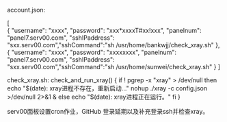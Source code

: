 

account.json:

[  
  { "username": "xxxx", "password": "xxx*xxxxT#xx!xxx", "panelnum": "panel7.serv00.com", "sshIPaddress": "sxx.serv00.com","sshCommand":"sh /usr/home/bankwjj/check_xray.sh" },
  { "username": "xxxx", "password": "xxxxxxxx", "panelnum": "panel7.serv00.com", "sshIPaddress": "sxx.serv00.com","sshCommand":"sh /usr/home/sunwei/check_xray.sh" }
]

check_xray.sh:
check_and_run_xray() {
    if ! pgrep -x "xray" > /dev/null
    then
        echo "$(date): xray进程不存在，重新启动..."
        nohup ./xray -c config.json >/dev/null 2>&1 &
    else
        echo "$(date): xray进程正在运行。"
    fi
}


serv00面板设置cron作业，GitHub 登录延期以及补充登录ssh并检查xray。




